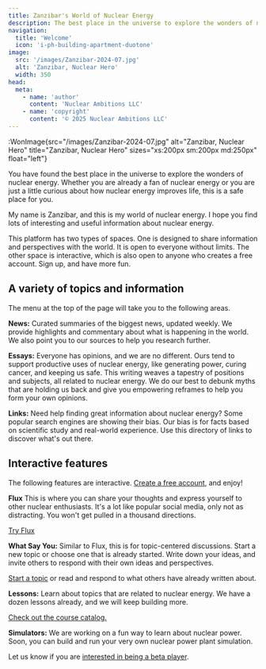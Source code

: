 ```yaml
---
title: Zanzibar's World of Nuclear Energy
description: The best place in the universe to explore the wonders of nuclear energy.
navigation:
  title: 'Welcome'
  icon: 'i-ph-building-apartment-duotone'
image:
  src: '/images/Zanzibar-2024-07.jpg'
  alt: 'Zanzibar, Nuclear Hero'
  width: 350
head:
  meta:
    - name: 'author'
      content: 'Nuclear Ambitions LLC'
    - name: 'copyright'
      content: '© 2025 Nuclear Ambitions LLC'
---
```


:WonImage{src="/images/Zanzibar-2024-07.jpg" alt="Zanzibar, Nuclear Hero" title="Zanzibar, Nuclear Hero" sizes="xs:200px sm:200px md:250px" float="left"}

You have found the best place in the universe to explore the wonders of nuclear energy. Whether you are already a fan of nuclear energy or you are just a little curious about how nuclear energy improves life, this is a safe place for you.

My name is Zanzibar, and this is my world of nuclear energy. I hope you find lots of interesting and useful information about nuclear energy.

This platform has two types of spaces. One is designed to share information and perspectives with the world. It is open to everyone without limits. The other space is interactive, which is also open to anyone who creates a free account. Sign up, and have more fun.

## A variety of topics and information

The menu at the top of the page will take you to the following areas.

**News:** Curated summaries of the biggest news, updated weekly. We provide highlights and commentary about what is happening in the world. We also point you to our sources to help you research further.

**Essays:** Everyone has opinions, and we are no different. Ours tend to support productive uses of nuclear energy, like generating power, curing cancer, and keeping us safe. This writing weaves a tapestry of positions and subjects, all related to nuclear energy. We do our best to debunk myths that are holding us back and give you empowering reframes to help you form your own opinions.

**Links:** Need help finding great information about nuclear energy? Some popular search engines are showing their bias. Our bias is for facts based on scientific study and real-world experience. Use this directory of links to discover what's out there.

## Interactive features

The following features are interactive. [Create a free account](https://worldofnuclear.com/auth/sign-in), and enjoy!

**Flux** This is where you can share your thoughts and express yourself to other nuclear enthusiasts. It's a lot like popular social media, only not as distracting. You won't get pulled in a thousand directions.

[Try Flux](https://flux.worldofnuclear.com)

**What Say You:** Similar to Flux, this is for topic-centered discussions. Start a new topic or choose one that is already started. Write down your ideas, and invite others to respond with their own ideas and perspectives.

[Start a topic](https://worldofnuclear.com/wsy) or read and respond to what others have already written about.

**Lessons:** Learn about topics that are related to nuclear energy. We have a dozen lessons already, and we will keep building more.

[Check out the course catalog.](https://worldofnuclear.com/learning)

**Simulators:** We are working on a fun way to learn about nuclear power. Soon, you can build and run your very own nuclear power plant simulation.

Let us know if you are [interested in being a beta player](https://worldofnuclear.com/simulators).
